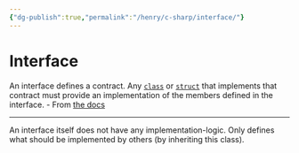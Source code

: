 ```yaml
---
{"dg-publish":true,"permalink":"/henry/c-sharp/interface/"}
---
```


# Interface
An interface defines a contract. Any [`class`](https://docs.microsoft.com/en-us/dotnet/csharp/language-reference/keywords/class) or [`struct`](https://docs.microsoft.com/en-us/dotnet/csharp/language-reference/builtin-types/struct) that implements that contract must provide an implementation of the members defined in the interface. - From [the docs](https://docs.microsoft.com/en-us/dotnet/csharp/language-reference/keywords/interface)

---
An interface itself does not have any implementation-logic. Only defines what should be implemented by others (by inheriting this class).